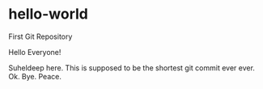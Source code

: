# hello-world
First Git Repository

Hello Everyone!

Suheldeep here.
This is supposed to be the shortest git commit ever ever.
Ok.
Bye.
Peace.
